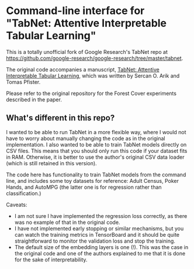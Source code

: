 # Command-line interface for "TabNet: Attentive Interpretable Tabular Learning"

This is a totally unofficial fork of Google Research's TabNet repo at https://github.com/google-research/google-research/tree/master/tabnet. 

The original code accompanies a manuscript, [TabNet: Attentive Interpretable Tabular Learning](https://arxiv.org/abs/1908.07442),
which was written by Sercan O. Arik and Tomas Pfister.

Please refer to the original repository for the Forest Cover experiments described in the paper.

## What's different in this repo?

I wanted to be able to run TabNet in a more flexible way, where I would not have to worry about manually changing the code as
in the original implementation. I also wanted to be able to train TabNet models directly on CSV files. This means that you 
should only run this code if your dataset fits in RAM. Otherwise, it is better to use the author's original CSV data loader
(which is still retained in this version).

The code here has functionality to train TabNet models from the command line, and includes some toy datasets for reference:
Adult Census, Poker Hands, and AutoMPG (the latter one is for regression rather than classification.)

Caveats:

- I am not sure I have implemented the regression loss correctly, as there was no example of that in the original code.
- I have not implemented early stopping or similar mechanisms, but you can watch the training metrics in TensorBoard and it
should be quite straightforward to monitor the validation loss and stop the training. 
- The default size of the embedding layers is one (!). This was the case in the original code and one of the authors
explained to me that it is done for the sake of interpretability.